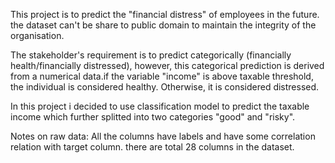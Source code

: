 This project is to predict the "financial distress" of employees in the future. the dataset can't be share to public domain to maintain the integrity of the organisation. 

The stakeholder's requirement is to predict categorically (financially health/financially distressed), however, this categorical prediction is derived from a numerical data.if the variable "income" is above taxable threshold, the individual is considered healthy. Otherwise, it is considered distressed.
 
 In this project i decided to use classification model to predict the taxable income which further splitted into two categories "good" and "risky".
 
 Notes on raw data:
  All the columns have labels and have some correlation relation with target column. there are total 28 columns in the dataset. 
